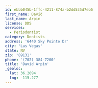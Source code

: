 ```yaml
---
id: ebbb045b-1ffc-4211-874a-b2dd535d7eb5
first_name: David
last_name: Arpin
license: DDS
services:
  - Periodontist
category: Dentists
address: '6440 Sky Pointe Dr'
city: 'Las Vegas'
state: NV
zip: '89131'
phone: '(702) 384-7200'
title: 'David Arpin'
_geoloc:
  lat: 36.2894
  lng: -115.277
---
```

